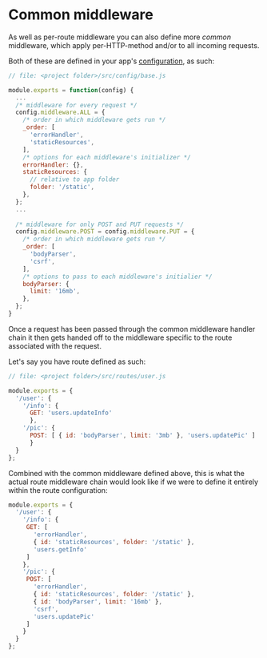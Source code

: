 # Common middleware

As well as per-route middleware you can also define more _common_ middleware, which apply per-HTTP-method and/or to all incoming requests.

Both of these are defined in your app's [configuration](../app_configuration/), as such:

```javascript
// file: <project folder>/src/config/base.js

module.exports = function(config) {
  ...
  /* middleware for every request */
  config.middleware.ALL = {
    /* order in which middleware gets run */
    _order: [
      'errorHandler',
      'staticResources',
    ],
    /* options for each middleware's initializer */
    errorHandler: {},
    staticResources: {
      // relative to app folder
      folder: '/static',
    },
  };
  ...
  
  /* middleware for only POST and PUT requests */
  config.middleware.POST = config.middleware.PUT = {
  	/* order in which middleware gets run */
    _order: [
      'bodyParser',
      'csrf',
    ],
    /* options to pass to each middleware's initialier */
    bodyParser: {
      limit: '16mb',
    },
  };
}
```

Once a request has been passed through the common middleware handler chain it then gets handed off to the middleware specific to the route associated with the request.

Let's say you have route defined as such:

```javascript
// file: <project folder>/src/routes/user.js

module.exports = {
  '/user': {
  	'/info': {
      GET: 'users.updateInfo'
	  },
  	'/pic': {
      POST: [ { id: 'bodyParser', limit: '3mb' }, 'users.updatePic' ]
	  }
  }
};
```

Combined with the common middleware defined above, this is what the actual route middleware chain would look like if we were to define it entirely within the route configuration:

```javascript
module.exports = {
  '/user': {
  	'/info': {
     GET: [ 
       'errorHandler',
       { id: 'staticResources', folder: '/static' },
       'users.getInfo' 
     ]
	},
  	'/pic': {
     POST: [ 
       'errorHandler',
       { id: 'staticResources', folder: '/static' },
       { id: 'bodyParser', limit: '16mb' }, 
       'csrf',
       'users.updatePic' 
     ]
	}
  }
};
```



